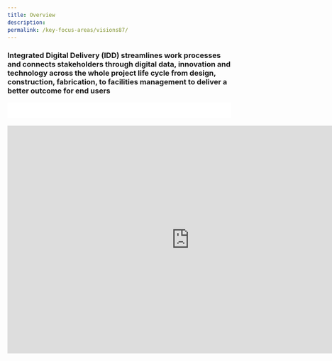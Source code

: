 ```yaml
---
title: Overview
description:  
permalink: /key-focus-areas/visions87/
---
```

### Integrated Digital Delivery (IDD) streamlines work processes and connects stakeholders through digital data, innovation and technology across the whole project life cycle from design, construction, fabrication, to facilities management to deliver a better outcome for end users
![Sustainablt](/images/white.PNG)
<iframe width="820" height="515" src="https://www.youtube.com/embed/yiBsinpwnrI?rel=0&autoplay=1&mute=1&enablejsapi=1" frameborder="0" allow="accelerometer; autoplay; clipboard-write; encrypted-media; gyroscope; picture-in-picture" allowfullscreen></iframe>
	
	
